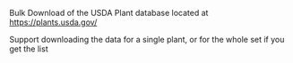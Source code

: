 Bulk Download of the USDA Plant database located at
https://plants.usda.gov/

Support downloading the data for a single plant, or for the whole set if you get the list
